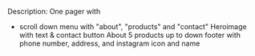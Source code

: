 Description: One pager with 
* scroll down menu with "about", "products" and "contact"
Heroimage with text & contact button
About
5 products up to down
footer with phone number, address, and instagram icon and name
